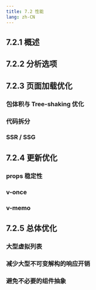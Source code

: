 ```yaml
---
title: 7.2 性能
lang: zh-CN
---
```


## 7.2.1 概述

## 7.2.2 分析选项

## 7.2.3 页面加载优化

### 包体积与 Tree-shaking 优化

### 代码拆分

### SSR / SSG

## 7.2.4 更新优化

### props 稳定性

### v-once

### v-memo

## 7.2.5 总体优化

### 大型虚拟列表

### 减少大型不可变解构的响应开销

### 避免不必要的组件抽象
